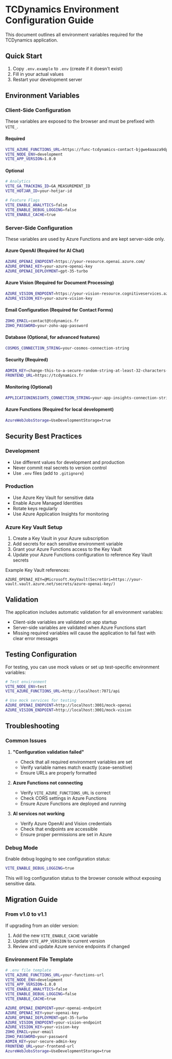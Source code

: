 # TCDynamics Environment Configuration Guide

This document outlines all environment variables required for the TCDynamics application.

## Quick Start

1. Copy `.env.example` to `.env` (create if it doesn't exist)
2. Fill in your actual values
3. Restart your development server

## Environment Variables

### Client-Side Configuration

These variables are exposed to the browser and must be prefixed with `VITE_`.

#### Required

```bash
VITE_AZURE_FUNCTIONS_URL=https://func-tcdynamics-contact-bjgwe4aaaza9dpbk.francecentral-01.azurewebsites.net/api
VITE_NODE_ENV=development
VITE_APP_VERSION=1.0.0
```

#### Optional

```bash
# Analytics
VITE_GA_TRACKING_ID=GA_MEASUREMENT_ID
VITE_HOTJAR_ID=your-hotjar-id

# Feature Flags
VITE_ENABLE_ANALYTICS=false
VITE_ENABLE_DEBUG_LOGGING=false
VITE_ENABLE_CACHE=true
```

### Server-Side Configuration

These variables are used by Azure Functions and are kept server-side only.

#### Azure OpenAI (Required for AI Chat)

```bash
AZURE_OPENAI_ENDPOINT=https://your-resource.openai.azure.com/
AZURE_OPENAI_KEY=your-azure-openai-key
AZURE_OPENAI_DEPLOYMENT=gpt-35-turbo
```

#### Azure Vision (Required for Document Processing)

```bash
AZURE_VISION_ENDPOINT=https://your-vision-resource.cognitiveservices.azure.com/
AZURE_VISION_KEY=your-azure-vision-key
```

#### Email Configuration (Required for Contact Forms)

```bash
ZOHO_EMAIL=contact@tcdynamics.fr
ZOHO_PASSWORD=your-zoho-app-password
```

#### Database (Optional, for advanced features)

```bash
COSMOS_CONNECTION_STRING=your-cosmos-connection-string
```

#### Security (Required)

```bash
ADMIN_KEY=change-this-to-a-secure-random-string-at-least-32-characters-long
FRONTEND_URL=https://tcdynamics.fr
```

#### Monitoring (Optional)

```bash
APPLICATIONINSIGHTS_CONNECTION_STRING=your-app-insights-connection-string
```

#### Azure Functions (Required for local development)

```bash
AzureWebJobsStorage=UseDevelopmentStorage=true
```

## Security Best Practices

### Development

- Use different values for development and production
- Never commit real secrets to version control
- Use `.env` files (add to `.gitignore`)

### Production

- Use Azure Key Vault for sensitive data
- Enable Azure Managed Identities
- Rotate keys regularly
- Use Azure Application Insights for monitoring

### Azure Key Vault Setup

1. Create a Key Vault in your Azure subscription
2. Add secrets for each sensitive environment variable
3. Grant your Azure Functions access to the Key Vault
4. Update your Azure Functions configuration to reference Key Vault secrets

Example Key Vault references:

```
AZURE_OPENAI_KEY=@Microsoft.KeyVault(SecretUri=https://your-vault.vault.azure.net/secrets/azure-openai-key/)
```

## Validation

The application includes automatic validation for all environment variables:

- Client-side variables are validated on app startup
- Server-side variables are validated when Azure Functions start
- Missing required variables will cause the application to fail fast with clear error messages

## Testing Configuration

For testing, you can use mock values or set up test-specific environment variables:

```bash
# Test environment
VITE_NODE_ENV=test
VITE_AZURE_FUNCTIONS_URL=http://localhost:7071/api

# Use mock services for testing
AZURE_OPENAI_ENDPOINT=http://localhost:3001/mock-openai
AZURE_VISION_ENDPOINT=http://localhost:3001/mock-vision
```

## Troubleshooting

### Common Issues

1. **"Configuration validation failed"**
   - Check that all required environment variables are set
   - Verify variable names match exactly (case-sensitive)
   - Ensure URLs are properly formatted

2. **Azure Functions not connecting**
   - Verify `VITE_AZURE_FUNCTIONS_URL` is correct
   - Check CORS settings in Azure Functions
   - Ensure Azure Functions are deployed and running

3. **AI services not working**
   - Verify Azure OpenAI and Vision credentials
   - Check that endpoints are accessible
   - Ensure proper permissions are set in Azure

### Debug Mode

Enable debug logging to see configuration status:

```bash
VITE_ENABLE_DEBUG_LOGGING=true
```

This will log configuration status to the browser console without exposing sensitive data.

## Migration Guide

### From v1.0 to v1.1

If upgrading from an older version:

1. Add the new `VITE_ENABLE_CACHE` variable
2. Update `VITE_APP_VERSION` to current version
3. Review and update Azure service endpoints if changed

### Environment File Template

```bash
# .env file template
VITE_AZURE_FUNCTIONS_URL=your-functions-url
VITE_NODE_ENV=development
VITE_APP_VERSION=1.0.0
VITE_ENABLE_ANALYTICS=false
VITE_ENABLE_DEBUG_LOGGING=false
VITE_ENABLE_CACHE=true

AZURE_OPENAI_ENDPOINT=your-openai-endpoint
AZURE_OPENAI_KEY=your-openai-key
AZURE_OPENAI_DEPLOYMENT=gpt-35-turbo
AZURE_VISION_ENDPOINT=your-vision-endpoint
AZURE_VISION_KEY=your-vision-key
ZOHO_EMAIL=your-email
ZOHO_PASSWORD=your-password
ADMIN_KEY=your-secure-admin-key
FRONTEND_URL=your-frontend-url
AzureWebJobsStorage=UseDevelopmentStorage=true
```
